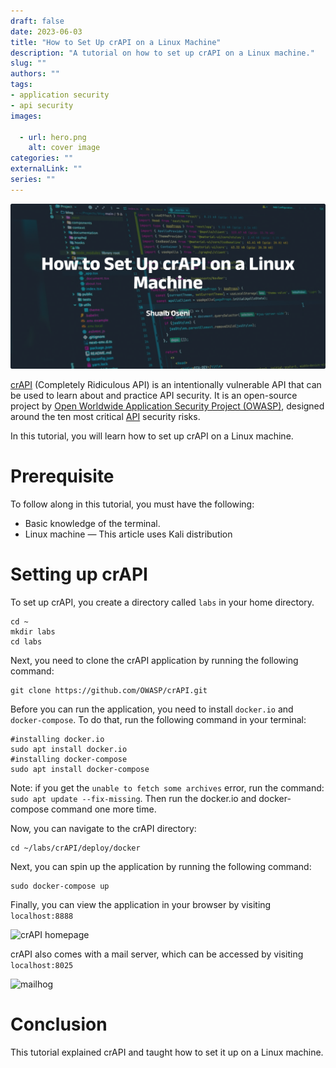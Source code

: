 ```yaml
--- 
draft: false
date: 2023-06-03
title: "How to Set Up crAPI on a Linux Machine"
description: "A tutorial on how to set up crAPI on a Linux machine."
slug: ""
authors: ""
tags:
- application security
- api security
images:

  - url: hero.png
    alt: cover image
categories: ""
externalLink: ""
series: ""
---
```

![Cover Image](hero.png)

[crAPI](https://owasp.org/www-project-crapi/) (Completely Ridiculous API) is an intentionally vulnerable API that can be used to learn about and practice API security. It is an open-source project by [Open Worldwide Application Security Project (OWASP](https://owasp.org/)[)](https://owasp.org/), designed around the ten most critical [API](https://owasp.org/www-project-api-security/) security risks.

In this tutorial, you will learn how to set up crAPI on a Linux machine.

# Prerequisite 

To follow along in this tutorial, you must have the following:

- Basic knowledge of the terminal.
- Linux machine — This article uses Kali distribution

# Setting up crAPI

To set up crAPI, you create a directory called `labs` in your home directory.


    cd ~
    mkdir labs
    cd labs

Next, you need to clone the crAPI application by running the following command:


    git clone https://github.com/OWASP/crAPI.git

Before you can run the application, you need to install `docker.io` and `docker-compose`. To do that, run the following command in your terminal:


    #installing docker.io
    sudo apt install docker.io
    #installing docker-compose 
    sudo apt install docker-compose

Note: if you get the `unable to fetch some archives` error, run the command: `sudo apt update --fix-missing`. Then run the docker.io and docker-compose command one more time.

Now, you can navigate to the crAPI directory:


    cd ~/labs/crAPI/deploy/docker

Next, you can spin up the application by running the following command:


    sudo docker-compose up

Finally, you can view the application in your browser by visiting `localhost:8888`

![crAPI homepage](https://paper-attachments.dropboxusercontent.com/s_19FD3CEF828680C872463745C98B376CD411D3117E3D7DDA44F7F639D7B77FB8_1685788441195_crapi.png)


crAPI also comes with a mail server, which can be accessed by visiting `localhost:8025`

![mailhog](https://paper-attachments.dropboxusercontent.com/s_19FD3CEF828680C872463745C98B376CD411D3117E3D7DDA44F7F639D7B77FB8_1685788497368_mailhog.png)

# Conclusion

This tutorial explained crAPI and taught how to set it up on a Linux machine.

